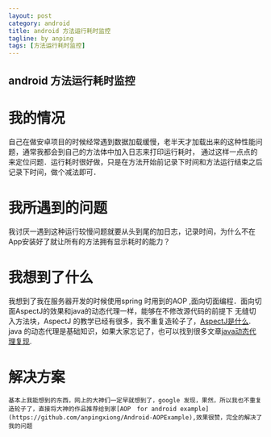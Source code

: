 ```yaml
---
layout: post
category: android
title: android 方法运行耗时监控
tagline: by anping
tags: [方法运行耗时监控]
---
```


android 方法运行耗时监控
---------------------


我的情况
==========


自己在做安卓项目的时候经常遇到数据加载缓慢，老半天才加载出来的这种性能问题，通常我都会到自己的方法体中加入日志来打印运行耗时，
通过这样一点点的来定位问题．运行耗时很好做，只是在方法开始前记录下时间和方法运行结束之后记录下时间，做个减法即可．


我所遇到的问题
============

我讨厌一遇到这种运行较慢问题就要从头到尾的加日志，记录时间，为什么不在App安装好了就让所有的方法拥有显示耗时的能力？


我想到了什么
==========

我想到了我在服务器开发的时候使用spring 时用到的AOP ,面向切面编程．面向切面AspectJ的效果和java的动态代理一样，能够在不修改源代码的前提下
无缝切入方法块，AspectJ 的教学已经有很多，我不重复造轮子了，[AspectJ是什么](http://www.cnblogs.com/hujiapeng/p/5201757.html).
java 的动态代理是基础知识，如果大家忘记了，也可以找到很多文章[java动态代理复现](http://www.cnblogs.com/flyoung2008/archive/2013/08/11/3251148.html).


解决方案
=======


    基本上我能想到的东西，网上的大神们一定早就想到了，google 发现，果然，所以我也不重复造轮子了，直接将大神的作品推荐给到家[AOP　for android example](https://github.com/anpingxiong/Android-AOPExample),效果很赞，完全的解决了我的问题
